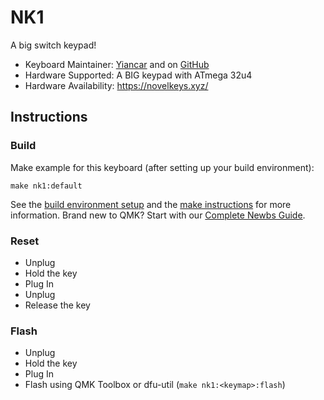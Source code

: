 # NK1

A big switch keypad!

* Keyboard Maintainer: [Yiancar](https://yiancar-designs.com/) and on [GitHub](https://github.com/yiancar)
* Hardware Supported: A BIG keypad with ATmega 32u4
* Hardware Availability: https://novelkeys.xyz/

## Instructions

### Build

Make example for this keyboard (after setting up your build environment):

    make nk1:default

See the [build environment setup](https://docs.qmk.fm/#/getting_started_build_tools) and the [make instructions](https://docs.qmk.fm/#/getting_started_make_guide) for more information. Brand new to QMK? Start with our [Complete Newbs Guide](https://docs.qmk.fm/#/newbs).

### Reset

- Unplug
- Hold the key
- Plug In
- Unplug
- Release the key

### Flash

- Unplug
- Hold the key
- Plug In
- Flash using QMK Toolbox or dfu-util (`make nk1:<keymap>:flash`)
